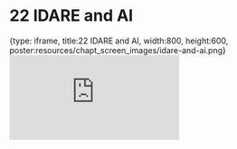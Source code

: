 # 22 IDARE and AI
 
{type: iframe, title:22 IDARE and AI, width:800, height:600, poster:resources/chapt_screen_images/idare-and-ai.png}
![](https://hutchdatascience.org/AI_for_Decision_Makers/no_toc/idare-and-ai.html)
 

 

